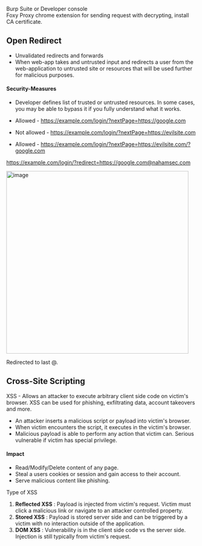 Burp Suite or Developer console  
Foxy Proxy chrome extension for sending request with decrypting, install CA certificate.

## Open Redirect
- Unvalidated redirects and forwards
- When web-app takes and untrusted input and redirects a user from the web-application to untrusted site or resources that will be used further for malicious purposes.

#### Security-Measures 
- Developer defines list of trusted or untrusted resources. In some cases, you may be able to bypass it if you fully understand what it works.

- Allowed - https://example.com/login/?nextPage=https://google.com
- Not allowed - https://example.com/login/?nextPage=https://evilsite.com
- Allowed - https://example.com/login/?nextPage=https://evilsite.com/?google.com  

https://example.com/login/?redirect=https://google.com@nahamsec.com

<img width="480" alt="image" src="https://user-images.githubusercontent.com/32810320/220905055-ffa3c26d-3889-44f5-bebb-e05a6ff8e207.png">

Redirected to last @.

## Cross-Site Scripting
XSS - Allows an attacker to execute arbitrary client side code on victim's browser. XSS can be used for phishing, exfiltrating data, account takeovers and more.
- An attacker inserts a malicious script or payload into victim's browser.
- When victim encounters the script, it executes in the victim's browser.
- Malicious payload is able to perform any action that victim can. Serious vulnerable if victim has special privilege.

#### Impact
- Read/Modify/Delete content of any page.
- Steal a users cookies or session and gain access to their account.
- Serve malicious content like phishing.

Type of XSS
1. **Reflected XSS** : Payload is injected from victim's request. Victim must click a malicious link or navigate to an attacker controlled property.
2. **Stored XSS** : Payload is stored server side and can be triggered by a victim with no interaction outside of the application.
3. **DOM XSS** : Vulnerability is in the client side code vs the server side. Injection is still typically from victim's request.


